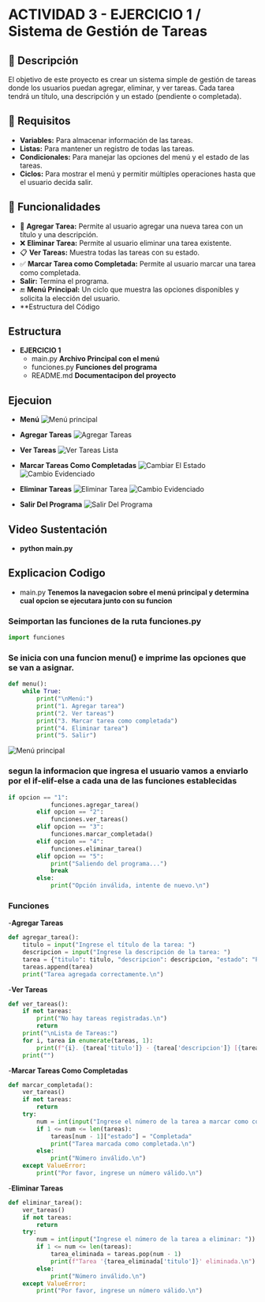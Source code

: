 # ACTIVIDAD 3 - EJERCICIO 1 / Sistema de Gestión de Tareas

## 📏 Descripción
El objetivo de este proyecto es crear un sistema simple de gestión de tareas donde los usuarios puedan agregar, eliminar, y ver tareas. Cada tarea tendrá un título, una descripción y un estado (pendiente o completada).

## 📌 Requisitos
- **Variables:** Para almacenar información de las tareas.
- **Listas:** Para mantener un registro de todas las tareas.
- **Condicionales:** Para manejar las opciones del menú y el estado de las tareas.
- **Ciclos:** Para mostrar el menú y permitir múltiples operaciones hasta que el usuario decida salir.

## 🚀 Funcionalidades
- 📝 **Agregar Tarea:** Permite al usuario agregar una nueva tarea con un título y una descripción.
- ❌ **Eliminar Tarea:** Permite al usuario eliminar una tarea existente.
- 📋 **Ver Tareas:** Muestra todas las tareas con su estado.
- ✅ **Marcar Tarea como Completada:** Permite al usuario marcar una tarea como completada.
- **Salir:** Termina el programa.
- 🔚 **Menú Principal:** Un ciclo que muestra las opciones disponibles y solicita la elección del usuario.
- **Estructura del Código

## Estructura
- **EJERCICIO 1**
    - main.py **Archivo Principal con el menú**
    - funciones.py **Funciones del programa** 
    - README.md **Documentacipon del proyecto**

## Ejecuion
- **Menú**
![Menú principal](Resources/Images_Readme/Menú.JPG)

- **Agregar Tareas**
![Agregar Tareas](Resources/Images_Readme/Agregar_Tareas.JPG)

- **Ver Tareas**
![Ver Tareas Lista](Resources/Images_Readme/Ver_Tareas.JPG)

- **Marcar Tareas Como Completadas**
![Cambiar El Estado](Resources/Images_Readme/Tareas_Completadas_1.JPG)
![Cambio Evidenciado](Resources/Images_Readme/Tareas_Completadas_2.JPG)

- **Eliminar Tareas**
![Eliminar Tarea](Resources/Images_Readme/Eliminar_Tareas_1.JPG)
![Cambio Evidenciado](Resources/Images_Readme/Eliminar_Tareas_2.JPG)

- **Salir Del Programa**
![Salir Del Programa](Resources/Images_Readme/Salir.JPG)

## Video Sustentación
- **python main.py**

## Explicacion Codigo

- main.py **Tenemos la navegacion sobre el menú principal y determina cual opcion se ejecutara junto con su funcion**

### Seimportan las funciones de la ruta funciones.py
```python
import funciones
```

### Se inicia con una funcion menu() e imprime las opciones que se van a asignar.
```python
def menu():
    while True:
        print("\nMenú:")
        print("1. Agregar tarea")
        print("2. Ver tareas")
        print("3. Marcar tarea como completada")
        print("4. Eliminar tarea")
        print("5. Salir")
```
![Menú principal](Resources/Images_Readme/Menú.JPG)

### segun la informacion que ingresa el usuario vamos a enviarlo por el if-elif-else a cada una de las funciones establecidas
```python
if opcion == "1":
            funciones.agregar_tarea()
        elif opcion == "2":
            funciones.ver_tareas()
        elif opcion == "3":
            funciones.marcar_completada()
        elif opcion == "4":
            funciones.eliminar_tarea()
        elif opcion == "5":
            print("Saliendo del programa...")
            break
        else:
            print("Opción inválida, intente de nuevo.\n")
```
### Funciones
-**Agregar Tareas**
```python
def agregar_tarea():
    titulo = input("Ingrese el título de la tarea: ")
    descripcion = input("Ingrese la descripción de la tarea: ")
    tarea = {"titulo": titulo, "descripcion": descripcion, "estado": "Pendiente"}
    tareas.append(tarea)
    print("Tarea agregada correctamente.\n")
```

-**Ver Tareas**
```python
def ver_tareas():
    if not tareas:
        print("No hay tareas registradas.\n")
        return
    print("\nLista de Tareas:")
    for i, tarea in enumerate(tareas, 1):
        print(f"{i}. {tarea['titulo']} - {tarea['descripcion']} [{tarea['estado']}]")
    print("")
```

-**Marcar Tareas Como Completadas**
```python
def marcar_completada():
    ver_tareas()
    if not tareas:
        return
    try:
        num = int(input("Ingrese el número de la tarea a marcar como completada: "))
        if 1 <= num <= len(tareas):
            tareas[num - 1]["estado"] = "Completada"
            print("Tarea marcada como completada.\n")
        else:
            print("Número inválido.\n")
    except ValueError:
        print("Por favor, ingrese un número válido.\n")
```

-**Eliminar Tareas**
```python
def eliminar_tarea():
    ver_tareas()
    if not tareas:
        return
    try:
        num = int(input("Ingrese el número de la tarea a eliminar: "))
        if 1 <= num <= len(tareas):
            tarea_eliminada = tareas.pop(num - 1)
            print(f"Tarea '{tarea_eliminada['titulo']}' eliminada.\n")
        else:
            print("Número inválido.\n")
    except ValueError:
        print("Por favor, ingrese un número válido.\n")
```